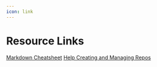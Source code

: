 ```yaml
---
icon: link
---
```


# Resource Links

[Markdown Cheatsheet](https://github.com/im-luka/markdown-cheatsheet)
[Help Creating and Managing Repos](https://docs.github.com/en/repositories/creating-and-managing-repositories)
